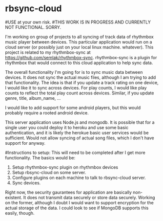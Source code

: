 # rbsync-cloud
#USE at your own risk.
#THIS WORK IS IN PROGRESS AND CURRENTLY NOT FUNCTIONAL. SORRY.

I'm working on group of projects to all syncing of track data of rhythmbox music player between devices. 
This particular application would run on a cloud server (or possibly just on your local linux machine. whatever).
This project is related to my rhythmbox-sync at https://github.com/semlak/rhythmbox-sync. rhythmbox-sync is a plugin for rhythmbox that would connect to this cloud application to help sync data. 

The overall functionality I'm going for is to sync music data between devices.
It does not sync the actual music files, although I am trying to add that functionality. The idea is that if you update a track rating on one device, I would like it to sync across devices. 
For play counts, I would like play counts to reflect the total play count across devices. 
Similar, if you update genre, title, album_name, ...

I would like to add support for some android players, but this would probably require a rooted android device.

This server application uses Node.js and mongodb. It is possible that for a single user you could deploy it to heroku and use some basic authentication, and it is likely the herokue basic user services would be sufficient. Would not allow syncing of actual song files, which I don't have support for anyway.

#Instructions to setup:
This will need to be completed after I get more functionality. The basics would be:
1. Setup rhythmbox-sync plugin on rhythmbox devices
2. Setup rbsync-cloud on some server.
3. Configure plugins on each machine to talk to rbsync-cloud server.
4. Sync devices.

Right now, the security gaurantees for application are basically non-existent. It does not transmit data securely or store data securely. Working on the former, although I doubt I would want to support encryption for the actual storage of the data. I could look to see if MongoDB supports this easily, though.
